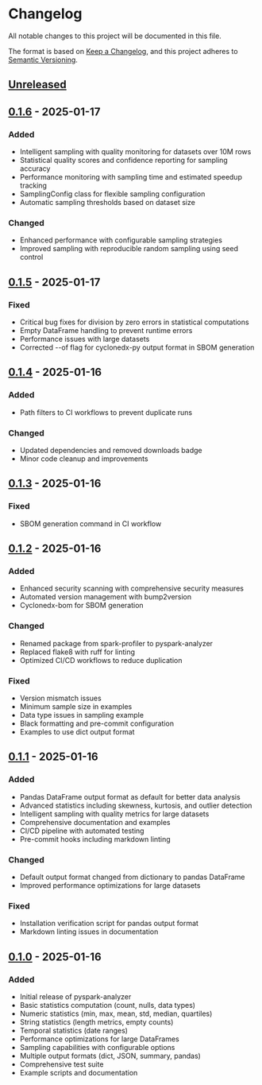 # Changelog

All notable changes to this project will be documented in this file.

The format is based on [Keep a Changelog](https://keepachangelog.com/en/1.0.0/),
and this project adheres to [Semantic Versioning](https://semver.org/spec/v2.0.0.html).

## [Unreleased]

## [0.1.6] - 2025-01-17

### Added
- Intelligent sampling with quality monitoring for datasets over 10M rows
- Statistical quality scores and confidence reporting for sampling accuracy
- Performance monitoring with sampling time and estimated speedup tracking
- SamplingConfig class for flexible sampling configuration
- Automatic sampling thresholds based on dataset size

### Changed
- Enhanced performance with configurable sampling strategies
- Improved sampling with reproducible random sampling using seed control

## [0.1.5] - 2025-01-17

### Fixed
- Critical bug fixes for division by zero errors in statistical computations
- Empty DataFrame handling to prevent runtime errors
- Performance issues with large datasets
- Corrected --of flag for cyclonedx-py output format in SBOM generation

## [0.1.4] - 2025-01-16

### Added
- Path filters to CI workflows to prevent duplicate runs

### Changed
- Updated dependencies and removed downloads badge
- Minor code cleanup and improvements

## [0.1.3] - 2025-01-16

### Fixed
- SBOM generation command in CI workflow

## [0.1.2] - 2025-01-16

### Added
- Enhanced security scanning with comprehensive security measures
- Automated version management with bump2version
- Cyclonedx-bom for SBOM generation

### Changed
- Renamed package from spark-profiler to pyspark-analyzer
- Replaced flake8 with ruff for linting
- Optimized CI/CD workflows to reduce duplication

### Fixed
- Version mismatch issues
- Minimum sample size in examples
- Data type issues in sampling example
- Black formatting and pre-commit configuration
- Examples to use dict output format

## [0.1.1] - 2025-01-16

### Added
- Pandas DataFrame output format as default for better data analysis
- Advanced statistics including skewness, kurtosis, and outlier detection
- Intelligent sampling with quality metrics for large datasets
- Comprehensive documentation and examples
- CI/CD pipeline with automated testing
- Pre-commit hooks including markdown linting

### Changed
- Default output format changed from dictionary to pandas DataFrame
- Improved performance optimizations for large datasets

### Fixed
- Installation verification script for pandas output format
- Markdown linting issues in documentation

## [0.1.0] - 2025-01-16

### Added
- Initial release of pyspark-analyzer
- Basic statistics computation (count, nulls, data types)
- Numeric statistics (min, max, mean, std, median, quartiles)
- String statistics (length metrics, empty counts)
- Temporal statistics (date ranges)
- Performance optimizations for large DataFrames
- Sampling capabilities with configurable options
- Multiple output formats (dict, JSON, summary, pandas)
- Comprehensive test suite
- Example scripts and documentation

[Unreleased]: https://github.com/bjornvandijkman1993/pyspark-analyzer/compare/v0.1.6...HEAD
[0.1.6]: https://github.com/bjornvandijkman1993/pyspark-analyzer/compare/v0.1.5...v0.1.6
[0.1.5]: https://github.com/bjornvandijkman1993/pyspark-analyzer/compare/v0.1.4...v0.1.5
[0.1.4]: https://github.com/bjornvandijkman1993/pyspark-analyzer/compare/v0.1.3...v0.1.4
[0.1.3]: https://github.com/bjornvandijkman1993/pyspark-analyzer/compare/v0.1.2...v0.1.3
[0.1.2]: https://github.com/bjornvandijkman1993/pyspark-analyzer/compare/v0.1.1...v0.1.2
[0.1.1]: https://github.com/bjornvandijkman1993/pyspark-analyzer/compare/v0.1.0...v0.1.1
[0.1.0]: https://github.com/bjornvandijkman1993/pyspark-analyzer/releases/tag/v0.1.0

